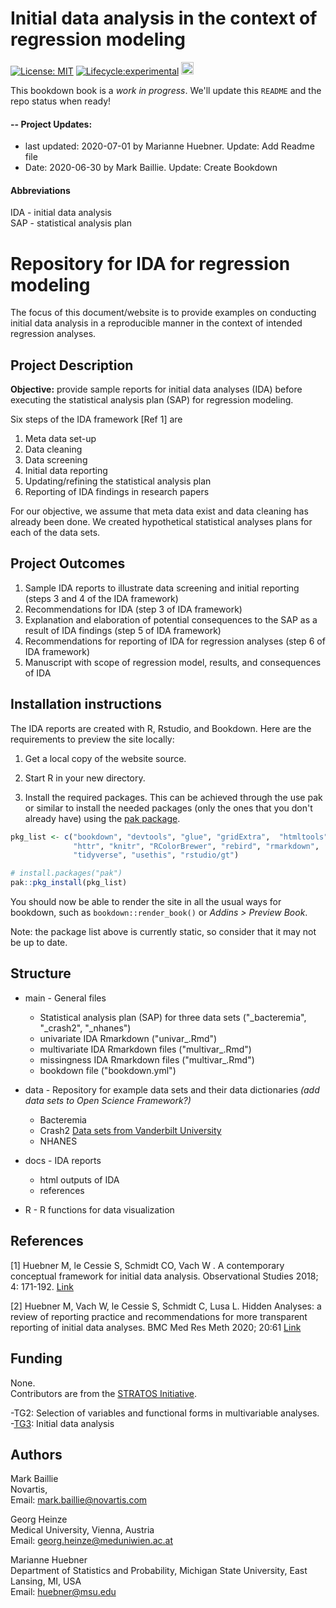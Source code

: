 # Initial data analysis in the context of regression modeling

<!-- badges: start -->
[![License: MIT](https://img.shields.io/badge/License-MIT-yellow.svg)](https://opensource.org/licenses/MIT)
[![Lifecycle:experimental](https://img.shields.io/badge/lifecycle-maturing-green.svg)](https://www.tidyverse.org/lifecycle/#maturing)
<a alt = "Project Status: WIP – Initial development is in progress, but there has not yet been a stable, usable release suitable for the public." href="http://www.repostatus.org/#wip"><img src="http://www.repostatus.org/badges/latest/wip.svg" height = 20 /></a>
<!-- badges: end -->

This bookdown book is a *work in progress*. We'll update this `README` and the repo status when ready! 

#### -- Project Updates: 

* last updated: 2020-07-01 by Marianne Huebner. Update: Add Readme file
* Date: 2020-06-30 by Mark Baillie. Update: Create Bookdown

#### Abbreviations
IDA - initial data analysis </br>
SAP - statistical analysis plan


# Repository for IDA for regression modeling 
The focus of this document/website is to provide examples on conducting initial data analysis in a reproducible manner in the context of intended regression analyses.


## Project Description

**Objective:**  provide sample reports for initial data analyses (IDA) before executing the statistical analysis plan (SAP) for regression modeling.

Six steps of the IDA framework [Ref 1] are

1. Meta data set-up
2. Data cleaning
3. Data screening
4. Initial data reporting
5. Updating/refining the statistical analysis plan
6. Reporting of IDA findings in research papers

For our objective, we assume that meta data exist and data cleaning has already been done. We created hypothetical statistical analyses plans for each of the data sets. 
 
## Project Outcomes
 
1. Sample IDA reports to illustrate data screening and initial reporting (steps 3 and 4 of the IDA framework)
2. Recommendations for IDA (step 3 of IDA framework) 
2. Explanation and elaboration of potential consequences to the SAP as a result of IDA findings (step 5 of IDA framework)
3. Recommendations for reporting of IDA for regression analyses (step 6 of IDA framework)
4. Manuscript with scope of regression model, results, and consequences of IDA 

 
## Installation instructions

The IDA reports are created with R, Rstudio, and Bookdown. 
Here are the requirements to preview the site locally: 

1. Get a local copy of the website source.
   
2. Start R in your new directory. 
   
3. Install the required packages. This can be achieved through the use pak or similar to install the needed packages (only the ones that you don't already have) using the [pak package](https://pak.r-lib.org/index.html).
```r
pkg_list <- c("bookdown", "devtools", "glue", "gridExtra",  "htmltools",
              "httr", "knitr", "RColorBrewer", "rebird", "rmarkdown",
              "tidyverse", "usethis", "rstudio/gt")

# install.packages("pak")
pak::pkg_install(pkg_list)
```

You should now be able to render the site in all the usual ways for bookdown, such as `bookdown::render_book()` or *Addins > Preview Book*.

Note: the package list above is currently static, so consider that it may not be up to date.


## Structure  


* main - General files
    * Statistical analysis plan (SAP) for three data sets  ("_bacteremia", "_crash2", "_nhanes")
    * univariate IDA Rmarkdown ("univar_.Rmd")
    * multivariate IDA Rmarkdown files ("multivar_.Rmd")
    * missingness IDA Rmarkdown files ("multivar_.Rmd")
    * bookdown file ("bookdown.yml")
    
* data - Repository for example data sets and their data dictionaries *(add data sets to Open Science Framework?)*
    * Bacteremia
    * Crash2  [Data sets from Vanderbilt University](http://biostat.mc.vanderbilt.edu/wiki/Main/DataSets) 
    * NHANES
    
* docs - IDA reports
    * html outputs of IDA
    * references
    
* R - R functions for data visualization

## References

[1] Huebner M, le Cessie S, Schmidt CO, Vach W . A contemporary conceptual framework for initial data analysis. Observational Studies 2018; 4: 171-192. [Link](https://obsstudies.org/contemporary-conceptual-framework-initial-data-analysis/)

[2] Huebner M, Vach W, le Cessie S, Schmidt C, Lusa L. Hidden Analyses: a review of reporting practice and recommendations for more transparent reporting of initial data analyses. BMC Med Res Meth 2020; 20:61 [Link](https://bmcmedresmethodol.biomedcentral.com/track/pdf/10.1186/s12874-020-00942-y)


## Funding

None. </br>
Contributors are from the [STRATOS Initiative](https://stratos-initiative.org).

-TG2: Selection of variables and functional forms in multivariable analyses.</br>
-[TG3](https://www.stratosida.org): Initial data analysis

## Authors

Mark Baillie </br>
Novartis, </br>
Email: mark.baillie@novartis.com


Georg Heinze </br>
Medical University, Vienna, Austria</br>
Email: georg.heinze@meduniwien.ac.at

Marianne Huebner </br>
Department of Statistics and Probability, Michigan State University, East Lansing, MI, USA</br>
Email: huebner@msu.edu


